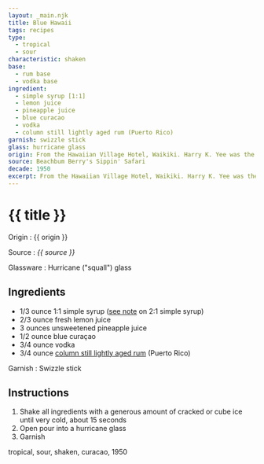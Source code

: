 ```yaml
---
layout: _main.njk
title: Blue Hawaii
tags: recipes
type:
  - tropical
  - sour
characteristic: shaken
base:
  - rum base
  - vodka base
ingredient:
  - simple syrup [1:1]
  - lemon juice
  - pineapple juice
  - blue curacao
  - vodka
  - column still lightly aged rum (Puerto Rico)
garnish: swizzle stick
glass: hurricane glass
origin: From the Hawaiian Village Hotel, Waikiki. Harry K. Yee was the Village head bartender for three decades. In 1957, Yee invented this classic blue drink after liquor producer Bols asked for his help promoting their blue curaçao.
source: Beachbum Berry's Sippin' Safari
decade: 1950
excerpt: From the Hawaiian Village Hotel, Waikiki. Harry K. Yee was the Village head bartender for three decades. In 1957, Yee invented this classic blue drink after liquor producer Bols asked for his help promoting their blue curaçao.
---
```


<!-- markdownlint-disable MD025 -->
# {{ title }}
<!-- markdownlint-enable MD025 -->

Origin
  : {{ origin }}

Source
  : <cite><span data-pagefind-filter="Source">{{ source }}</span></cite>

Glassware
  : Hurricane ("squall") glass

## Ingredients

- 1/3 ounce 1:1 simple syrup ([see note](/mixes/2-1-simple-syrup/#fn:1) on 2:1 simple syrup)
- 2/3 ounce fresh lemon juice
- 3 ounces unsweetened pineapple juice
- 1/2 ounce blue curaçao
- 3/4 ounce vodka
- 3/4 ounce [column still lightly aged rum](/rums/07-rum-column-still-lightly-aged/) (Puerto Rico)

Garnish
  : Swizzle stick

## Instructions

1. Shake all ingredients with a generous amount of cracked or cube ice until very cold, about 15 seconds
2. Open pour into a hurricane glass
3. Garnish

<div
  class="sr-only"
  data-cat[0]="Drink"
  data-type[0]="Tropical"
  data-type[1]="Sour"
  data-char[0]="Shaken"
  data-base[0]="Rum/Cane spirits"
  data-base[1]="Vodka"
  data-glassware[0]="Hurricane glass",
  data-glassware[1]="Squall glass",
  data-garnish[0]="Swizzle stick",
  data-ingredient[0]="Lemon juice"
  data-ingredient[1]="1:1 simple syrup"
  data-ingredient[2]="Pineapple juice, unsweetened"
  data-ingredient[3]="Curaçao"
  data-ingredient[4]="Curaçao, blue"
  data-ingredient[5]="Column still lightly aged rum"
  data-ingredient[6]="Column still lightly aged rum (Puerto Rico)"
  data-origin[0]="Hawaiian Village Hotel, Waikiki"
  data-origin[1]="Harry K. Yee"
  data-decade[0]="1950"
  data-pagefind-filter="
    Category[data-cat[0]],
    Type[data-type[0]],
    Type[data-type[1]],
    Characteristic[data-char[0]],
    Base[data-base[0]],
    Base[data-base[1]],
    Glassware[data-glassware[0]],
    Glassware[data-glassware[1]],
    Garnish[data-garnish[0]],
    Ingredient[data-ingredient[0]],
    Ingredient[data-ingredient[1]],
    Ingredient[data-ingredient[2]],
    Ingredient[data-ingredient[3]],
    Ingredient[data-ingredient[4]],
    Ingredient[data-ingredient[5]],
    Ingredient[data-ingredient[6]],
    Juice[data-ingredient[0]],
    Juice[data-ingredient[2]],
    Syrup[data-ingredient[1]],
    Liquor[data-ingredient[3]],
    Liquor[data-ingredient[4]],
    Liquor[data-ingredient[5]],
    Liquor[data-ingredient[6]],
    Origin[data-origin[0]],
    Origin[data-origin[1]],
    Decade[data-decade[0]]
  "
>
</div>

<div class="keywords" aria-hidden>tropical, sour, shaken, curacao, 1950</div>
